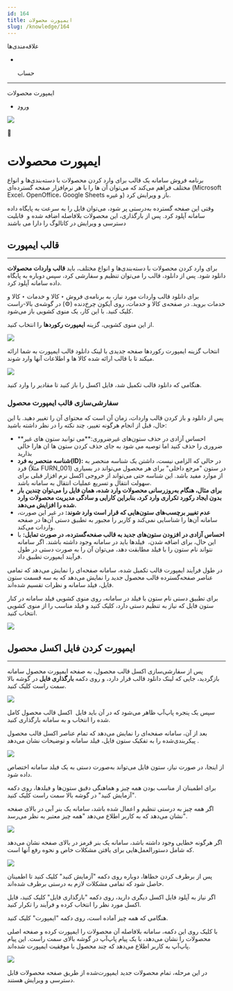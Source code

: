 ```yaml
---
id: 164
title: ایمپورت محصولات
slug: /knowledge/164
---
```


 
  علاقه‌مندی‌ها
* [​](./164)

  حساب

---

 

ایمپورت محصولات

- [ورود](/web/login?redirect=/knowledge/article/164)

![](https://odoofarsi.com/web/image/2651?access_token=df63284b-6b0a-4c5d-8cae-c8ebcbb4e0c2)

📖

# ایمپورت محصولات

برنامه فروش سامانه یک قالب برای وارد کردن محصولات با دسته‌بندی‌ها و انواع مختلف فراهم می‌کند که می‌توان آن ها را با هر نرم‌افزار صفحه گسترده‌ای (Microsoft Excel، OpenOffice، Google Sheets و غیره) باز و ویرایش کرد.

وقتی این صفحه گسترده به‌درستی پر شود، می‌توان فایل را به سرعت به پایگاه داده سامانه آپلود کرد. پس از بارگذاری، این محصولات بلافاصله اضافه شده و  قابلیت دسترسی و ویرایش در کاتالوگ را دارا می باشند

## **قالب ایمپورت​**

---

برای وارد کردن محصولات با دسته‌بندی‌ها و انواع مختلف، باید **قالب واردات محصولات** دانلود شود. پس از دانلود، قالب را می‌توان تنظیم و سفارشی کرد، سپس دوباره به پایگاه داده سامانه آپلود کرد.

برای دانلود قالب واردات مورد نیاز، به برنامه‌ی فروش ‣ کالا و خدمات ‣ کالا و خدمات بروید. در صفحه‌ی کالا و خدمات، روی آیکون چرخ‌دنده (⚙️) در گوشه‌ی بالا-راست کلیک کنید. با این کار، یک منوی کشویی باز می‌شود.

از این منوی کشویی، گزینه **ایمپورت رکوردها** را انتخاب کنید.

![](https://odoofarsi.com/web/image/1704-6f65e8a8/image.png?access_token=05b34dd6-7574-442e-b42e-b170fc106875)

انتخاب گزینه ایمپورت رکوردها صفحه جدیدی با لینک دانلود قالب ایمپورت به شما ارائه میکند تا با قالب ارائه شده کالا ها و اطلاعات آنها وارد شوند.

![](https://odoofarsi.com/web/image/1920-4b9e7fe2/image.png?access_token=3b603688-a1b9-4b95-b52d-9befc0461cd9)

هنگامی که دانلود قالب تکمیل شد، فایل اکسل را باز کنید تا مقادیر را وارد کنید.

### **سفارشی‌سازی قالب ایمپورت محصول**

پس از دانلود و باز کردن قالب واردات، زمان آن است که محتوای آن را تغییر دهید. با این حال، قبل از انجام هرگونه تغییر، چند نکته را در نظر داشته باشید:

* **احساس آزادی در حذف ستون‌های غیرضروری:**می توانید ستون های غیر ضروری را حذف کنید اما توصیه می شود به جای حذف کردن ستون ها ان هارا خالی بذارید
* **شناسه منحصر به فرد(ID):** در حالی که الزامی نیست، داشتن یک شناسه منحصر به فرد (مثلاً FURN\_001) در ستون "مرجع داخلی" برای هر محصول می‌تواند در بسیاری از موارد مفید باشد. این شناسه حتی می‌تواند از خروجی اکسل نرم افزار قبلی برای سهولت انتقال و تسریع عملیات انتقال به سامانه باشد.
* **برای مثال، هنگام به‌روزرسانی محصولات وارد شده، همان فایل را می‌توان چندین بار بدون ایجاد رکورد تکراری وارد کرد، بنابراین کارایی و سادگی مدیریت محصولات وارد شده را افزایش می‌دهد.**
* **عدم تغییر برچسب‌های ستون‌هایی که قرار است وارد شوند:** در غیر این صورت، سامانه آن‌ها را شناسایی نمی‌کند و کاربر را مجبور به تطبیق دستی آن‌ها در صفحه واردات می‌کند.
* **احساس آزادی در افزودن ستون‌های جدید به قالب صفحه‌گسترده، در صورت تمایل:** با این حال، برای اضافه شدن،  فیلدها باید در سامانه وجود داشته باشند. اگر سامانه نتواند نام ستون را با فیلد مطابقت دهد، می‌توان آن را به صورت دستی در طول فرآیند ایمپورت تطبیق داد.

در طول فرآیند ایمپورت قالب تکمیل شده، سامانه صفحه‌ای را نمایش می‌دهد که تمامی عناصر صفحه‌گسترده قالب محصول جدید را نمایش می‌دهد که به سه قسمت ستون فایل، فیلد سامانه و نظرات تقسیم شده‌اند.

برای تطبیق دستی نام ستون با فیلد در سامانه، روی منوی کشویی فیلد سامانه در کنار ستون فایل که نیاز به تنظیم دستی دارد، کلیک کنید و فیلد مناسب را از منوی کشویی انتخاب کنید.

![](https://odoofarsi.com/web/image/1922-64a02b67/Screen%20Shot%202024-07-31%20at%201.45.35%20PM.png?access_token=5b430e17-330d-46a0-a739-630ebe648603)

## **ایمپورت کردن فایل اکسل محصول**

---

پس از سفارشی‌سازی اکسل قالب محصول، به صفحه ایمپورت محصول سامانه بازگردید، جایی که لینک دانلود قالب قرار دارد، و روی دکمه **بارگذاری فایل** در گوشه بالا سمت راست کلیک کنید.

![](https://odoofarsi.com/web/image/1931-4091ce3f/Screen%20Shot%202024-07-31%20at%203.25.56%20PM.png?access_token=f04fea47-9503-4555-a069-435c1800abb1)

سپس یک پنجره پاپ‌آپ ظاهر می‌شود که در آن باید فایل  اکسل قالب محصول کامل شده را انتخاب و به سامانه بارگذاری کنید.

بعد از آن، سامانه صفحه‌ای را نمایش می‌دهد که تمام عناصر اکسل قالب محصول  پیکربندی‌شده را به تفکیک ستون فایل، فیلد سامانه و توضیحات نشان می‌دهد.

![](https://odoofarsi.com/web/image/1932-b0cd3302/image.png?access_token=e7833324-56fd-41fc-a35d-b9a1bca10d6c)

از اینجا، در صورت نیاز، ستون فایل می‌تواند به‌صورت دستی به یک فیلد سامانه اختصاص داده شود.

برای اطمینان از مناسب بودن همه چیز و هماهنگی دقیق ستون‌ها و فیلدها، روی دکمه "آزمایش کنید" در گوشه بالا سمت راست کلیک کنید.

اگر همه چیز به درستی تنظیم و اعمال شده باشد، سامانه یک بنر آبی در بالای صفحه نشان می‌دهد که به کاربر اطلاع می‌دهد "همه چیز معتبر به نظر می‌رسد".

![](https://odoofarsi.com/web/image/1933-32e974d6/image.png?access_token=cdad3c1d-e098-487e-a3e5-b9ae1148cc24)

اگر هرگونه خطایی وجود داشته باشد، سامانه یک بنر قرمز در بالای صفحه نشان می‌دهد که شامل دستورالعمل‌هایی برای یافتن مشکلات خاص و نحوه رفع آنها است.

![](https://odoofarsi.com/web/image/1993-6410b44d/image.png?access_token=ee5fa257-7265-4cc3-a8fe-d41842657686)

پس از برطرف کردن خطاها، دوباره روی دکمه "آزمایش کنید" کلیک کنید تا اطمینان حاصل شود که تمامی مشکلات لازم به درستی برطرف شده‌اند.

اگر نیاز به آپلود فایل اکسل دیگری دارید، روی دکمه "بارگذاری فایل" کلیک کنید، فایل اکسل مورد نظر را انتخاب کرده و فرآیند را تکرار کنید.

هنگامی که همه چیز آماده است، روی دکمه "ایمپورت" کلیک کنید.

با کلیک روی این دکمه، سامانه بلافاصله آن محصولات را ایمپورت کرده و صفحه اصلی محصولات را نشان می‌دهد، با یک پیام پاپ‌آپ در گوشه بالای سمت راست. این پیام پاپ‌آپ به کاربر اطلاع می‌دهد که چند محصول با موفقیت ایمپورت شده‌اند.

![](https://odoofarsi.com/web/image/1994-3a98ce6e/Screen%20Shot%202024-08-03%20at%2011.44.29%20AM.png?access_token=8688faa4-995c-4db7-9d3d-62b620a4343a)

در این مرحله، تمام محصولات جدید ایمپورت‌شده از طریق صفحه محصولات قابل دسترسی و ویرایش هستند.